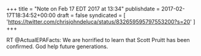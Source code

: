+++
title = "Note on Feb 17 EDT 2017 at 13:34"
publishdate = 2017-02-17T18:34:52+00:00
draft = false
syndicated = [ 'https://twitter.com/chrisjohndeluca/status/832659595797553200?s=20' ]
+++

RT @ActualEPAFacts: We are horrified to learn that Scott Pruitt has been confirmed. God help future generations.
